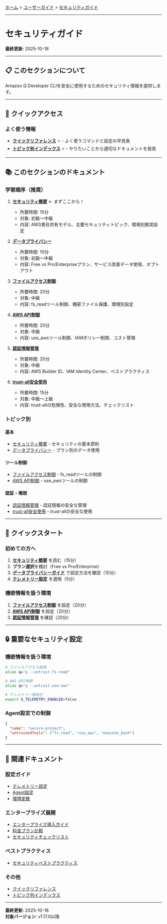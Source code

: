[ホーム](../../README.md) > [ユーザーガイド](../README.md) > [セキュリティガイド](README.md)

---

# セキュリティガイド

**最終更新**: 2025-10-18

---

## 📋 このセクションについて

Amazon Q Developer CLIを安全に使用するためのセキュリティ情報を提供します。

---

## 🚀 クイックアクセス

### よく使う情報

- **[クイックリファレンス](../07_reference/08_quick-reference.md)** ⭐ - よく使うコマンドと設定の早見表
- **[トピック別インデックス](../07_reference/09_topic-index.md)** ⭐ - やりたいことから適切なドキュメントを発見

---

## 📚 このセクションのドキュメント

### 学習順序（推奨）

1. **[セキュリティ概要](01_security-overview.md)** ← まずここから！
   - 所要時間: 15分
   - 対象: 初級〜中級
   - 内容: AWS責任共有モデル、主要セキュリティトピック、環境別推奨設定

2. **[データプライバシー](02_data-privacy.md)**
   - 所要時間: 10分
   - 対象: 初級〜中級
   - 内容: Free vs Pro/Enterpriseプラン、サービス改善データ使用、オプトアウト

3. **[ファイルアクセス制御](03_file-access-control.md)**
   - 所要時間: 20分
   - 対象: 中級
   - 内容: fs_readツール制御、機密ファイル保護、環境別設定

4. **[AWS API制御](04_aws-api-control.md)**
   - 所要時間: 20分
   - 対象: 中級
   - 内容: use_awsツール制御、IAMポリシー制限、コスト管理

5. **[認証情報管理](05_credentials-management.md)**
   - 所要時間: 20分
   - 対象: 中級
   - 内容: AWS Builder ID、IAM Identity Center、ベストプラクティス

6. **[trust-all安全使用](06_trust-all-safety.md)**
   - 所要時間: 15分
   - 対象: 中級〜上級
   - 内容: trust-allの危険性、安全な使用方法、チェックリスト

### トピック別

#### 基本
- [セキュリティ概要](01_security-overview.md) - セキュリティの基本原則
- [データプライバシー](02_data-privacy.md) - プラン別のデータ使用

#### ツール制御
- [ファイルアクセス制御](03_file-access-control.md) - fs_readツールの制御
- [AWS API制御](04_aws-api-control.md) - use_awsツールの制御

#### 認証・権限
- [認証情報管理](05_credentials-management.md) - 認証情報の安全な管理
- [trust-all安全使用](06_trust-all-safety.md) - trust-allの安全な使用

---

## 🎯 クイックスタート

### 初めての方へ

1. **[セキュリティ概要](01_security-overview.md)** を読む（15分）
2. **プラン選択**を検討（Free vs Pro/Enterprise）
3. **[データプライバシーガイド](02_data-privacy.md)** で設定方法を確認（10分）
4. **[テレメトリー設定](../03_configuration/06_telemetry.md)** を適用（5分）

### 機密情報を扱う環境

1. **[ファイルアクセス制御](03_file-access-control.md)** を設定（20分）
2. **[AWS API制御](04_aws-api-control.md)** を設定（20分）
3. **[認証情報管理](05_credentials-management.md)** を確認（20分）

---

## 🔒 重要なセキュリティ設定

### 機密情報を扱う環境

```bash
# ファイルアクセス制限
alias q="q --untrust-fs-read"

# AWS API制限
alias q="q --untrust-use-aws"

# テレメトリー無効化
export Q_TELEMETRY_ENABLED=false
```

### Agent設定での制御

```json
{
  "name": "secure-project",
  "untrustedTools": ["fs_read", "use_aws", "execute_bash"]
}
```

---

## 🔗 関連ドキュメント

### 設定ガイド
- [テレメトリー設定](../03_configuration/06_telemetry.md)
- [Agent設定](../03_configuration/04_agent-configuration.md)
- [環境変数](../03_configuration/05_environment-variables.md)

### エンタープライズ展開
- [エンタープライズ導入ガイド](../05_deployment/01_enterprise-deployment.md)
- [料金プラン比較](../05_deployment/02_pricing-comparison.md)
- [セキュリティチェックリスト](../05_deployment/03_security-checklist.md)

### ベストプラクティス
- [セキュリティベストプラクティス](../04_best-practices/02_security.md)

### その他
- [クイックリファレンス](../quick-reference.md)
- [トピック別インデックス](../topic-index.md)

---

**最終更新**: 2025-10-18  
**対象バージョン**: v1.17.0以降
